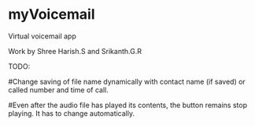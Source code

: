 # myVoicemail
Virtual voicemail app

Work by Shree Harish.S and Srikanth.G.R



TODO:

#Change saving of file name dynamically with contact name (if saved) or called number and time of call.

#Even after the audio file has played its contents, the button remains stop playing. It has to change automatically.


